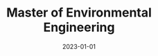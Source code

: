 ---
title: "Master of Environmental Engineering"
excerpt: "CGPA: 3.96. Awarded the ANSO Scholarship for Young Talents Award. Conducted a comparative study of Malaysian Palmae biomass feedstocks for biochar production and carbon dioxide capture, optimized pyrolysis kinetics, and assessed soil amendments in greenhouse and paddy field trials for improved crop growth and soil health."
collection: publications
date: 2023-01-01
venue: "University of Chinese Academy of Sciences"
location: "Beijing, China"
type: "Education"
---
